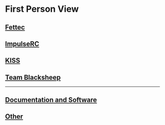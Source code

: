# First Person View

## [Fettec](fettec.md)
## [ImpulseRC](impulserc.md)
## [KISS](kiss.md)
## [Team Blacksheep](team-blacksheep.md)
---
## [Documentation and Software](documentation-software.md)
## [Other](esc-fc-gps.md)

<!--
![](images/kiss-fltctrl.png) 
![](images/fettec.png)
![](images/team-blacksheep.png)
![](images/impulserc.png)
-->
